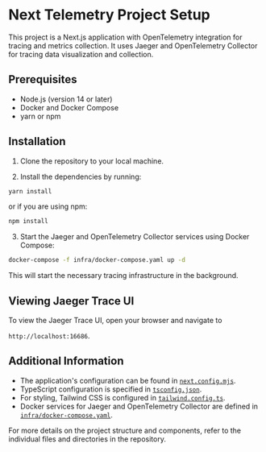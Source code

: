 # Next Telemetry Project Setup

This project is a Next.js application with OpenTelemetry integration for tracing and metrics collection. It uses Jaeger and OpenTelemetry Collector for tracing data visualization and collection.

## Prerequisites

- Node.js (version 14 or later)
- Docker and Docker Compose
- yarn or npm

## Installation

1. Clone the repository to your local machine.

2. Install the dependencies by running:

```sh
yarn install
```

or if you are using npm:

```sh
npm install
```

3. Start the Jaeger and OpenTelemetry Collector services using Docker Compose:

```sh
docker-compose -f infra/docker-compose.yaml up -d
```

This will start the necessary tracing infrastructure in the background.

## Viewing Jaeger Trace UI

To view the Jaeger Trace UI, open your browser and navigate to

`http://localhost:16686`.

## Additional Information

- The application's configuration can be found in [`next.config.mjs`](next.config.mjs).
- TypeScript configuration is specified in [`tsconfig.json`](tsconfig.json).
- For styling, Tailwind CSS is configured in [`tailwind.config.ts`](tailwind.config.ts).
- Docker services for Jaeger and OpenTelemetry Collector are defined in [`infra/docker-compose.yaml`](infra/docker-compose.yaml).

For more details on the project structure and components, refer to the individual files and directories in the repository.
